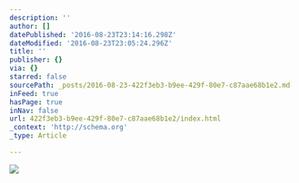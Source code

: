 ```yaml
---
description: ''
author: []
datePublished: '2016-08-23T23:14:16.298Z'
dateModified: '2016-08-23T23:05:24.296Z'
title: ''
publisher: {}
via: {}
starred: false
sourcePath: _posts/2016-08-23-422f3eb3-b9ee-429f-80e7-c87aae68b1e2.md
inFeed: true
hasPage: true
inNav: false
url: 422f3eb3-b9ee-429f-80e7-c87aae68b1e2/index.html
_context: 'http://schema.org'
_type: Article

---
```

![](https://the-grid-user-content.s3-us-west-2.amazonaws.com/dac36883-ae35-4ffd-8a5c-f79c4c252eb6.jpg)